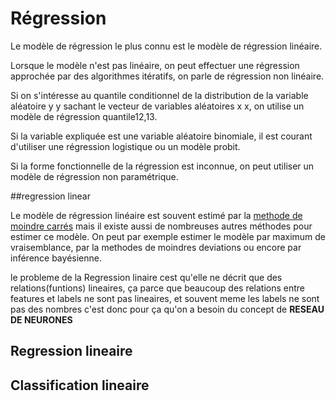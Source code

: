 # Régression

Le modèle de régression le plus connu est le modèle de régression linéaire.

Lorsque le modèle n'est pas linéaire, on peut effectuer une régression approchée par des algorithmes itératifs, on parle de régression non linéaire.

Si on s'intéresse au quantile conditionnel de la distribution de la variable aléatoire 
y
y sachant le vecteur de variables aléatoires 
x
x, on utilise un modèle de régression quantile12,13.

Si la variable expliquée est une variable aléatoire binomiale, il est courant d'utiliser une régression logistique ou un modèle probit.

Si la forme fonctionnelle de la régression est inconnue, on peut utiliser un modèle de régression non paramétrique.



##regression linear

Le modèle de régression linéaire est souvent estimé par la <a href="https://github.com/talisma-cassoma/The-method-of-least-squares-on-Matlab">methode de moindre carrés</a>  mais il existe aussi de nombreuses autres méthodes pour estimer ce modèle. On peut par exemple estimer le modèle par maximum de vraisemblance, par la methodes de moindres deviations ou encore par inférence bayésienne.

le probleme de la Regression linaire cest qu'elle ne décrit que des relations(funtions) lineaires, ça parce que beaucoup des relations entre features et labels ne sont pas lineaires, et souvent meme les labels ne sont pas des nombres 
c'est donc pour ça qu'on a besoin du concept de <strong>RESEAU DE NEURONES</strong> 

   ## Regression lineaire 
   
   
   ## Classification lineaire

